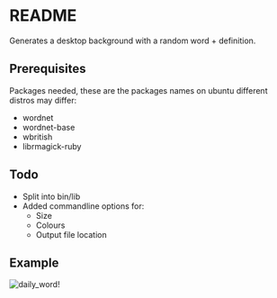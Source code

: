 # README

Generates a desktop background with a random word + definition.

## Prerequisites
Packages needed, these are the packages names on ubuntu different distros may differ:

 * wordnet
 * wordnet-base
 * wbritish
 * librmagick-ruby


## Todo

 * Split into bin/lib
 * Added commandline options for:
   - Size
   - Colours
   - Output file location
  
## Example
![daily_word!](http://github.com/orangemug/gen_wallpaper/raw/master/daily_word/examples/unicorn.png)
